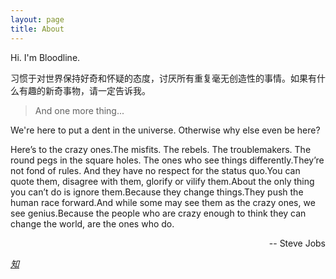 ```yaml
---
layout: page
title: About
---
```



<p>Hi. I'm Bloodline.  </p> 

<p>习惯于对世界保持好奇和怀疑的态度，讨厌所有重复毫无创造性的事情。如果有什么有趣的新奇事物，请一定告诉我。</p>

<blockquote>
    And one more thing...
</blockquote>

<p>
We're here to put a dent in the universe. Otherwise why else even be here?
</p>

<p>
Here’s to the crazy ones.The misfits. The rebels. The troublemakers. The round pegs in the square holes. The ones who see things differently.They’re not fond of rules. And they have no respect for the status quo.You can quote them, disagree with them, glorify or vilify them.About the only thing you can’t do is ignore them.Because they change things.They push the human race forward.And while some may see them as the crazy ones, we see genius.Because the people who are crazy enough to think they can change the world, are the ones who do.
</p>

<p style="text-align:right;">
-- Steve Jobs
</p>

<p class="social-icons">
  <a href="https://github.com/lettleprince"><i class="fa fa-github fa-2x"></i></a>
  <!-- <a href="https://plus.google.com/107331746441808864691?rel=author"><i class="fa fa-plus fa-2x"></i></a> -->
  <a href="https://www.zhihu.com/people/ibloodline"><i class="fa fa-2x">知</i></a>
  <a href="https://twitter.com/gold3fat"><i class="fa fa-twitter fa-2x"></i></a>
  <a href="http://stackoverflow.com/users/4172900/catoshi"><i class="fa fa-stack-overflow fa-2x"></i></a>
  <a href="https://www.facebook.com/ibloodline"><i class="fa fa-facebook fa-2x"></i></a>
  <!-- <a href="https://bitbucket.org/Tony_Han"><i class="fa fa-bitbucket fa-2x"></i></a> -->
  <!-- <a href="https://instagram.com/lettleprince/"><i class="fa fa-instagram fa-2x"></i></a> -->
</p>


